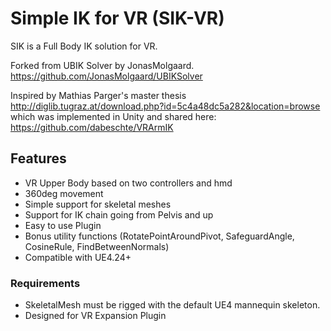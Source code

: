 # Simple IK for VR  (SIK-VR) #

SIK is a Full Body IK solution for VR.

Forked from UBIK Solver by JonasMolgaard.
https://github.com/JonasMolgaard/UBIKSolver

Inspired by Mathias Parger's master thesis http://diglib.tugraz.at/download.php?id=5c4a48dc5a282&location=browse
which was implemented in Unity and shared here: https://github.com/dabeschte/VRArmIK

## Features ##

* VR Upper Body based on two controllers and hmd
* 360deg movement
* Simple support for skeletal meshes
* Support for IK chain going from Pelvis and up
* Easy to use Plugin
* Bonus utility functions (RotatePointAroundPivot, SafeguardAngle, CosineRule, FindBetweenNormals)
* Compatible with UE4.24+

### Requirements ###
* SkeletalMesh must be rigged with the default UE4 mannequin skeleton.
* Designed for VR Expansion Plugin




